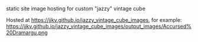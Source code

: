 static site image hosting for custom "jazzy" vintage cube

Hosted at https://jjkv.github.io/jazzy_vintage_cube_images, for example: https://jjkv.github.io/jazzy_vintage_cube_images/output_images/Accursed%20Dramargu.png
